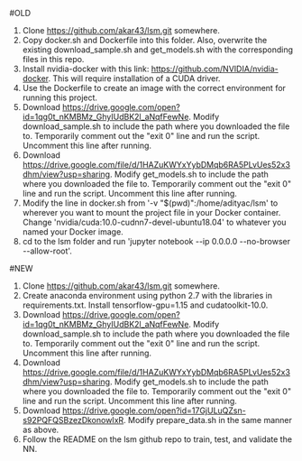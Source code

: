 #OLD
1. Clone https://github.com/akar43/lsm.git somewhere.
2. Copy docker.sh and Dockerfile into this folder. Also, overwrite the existing download_sample.sh and get_models.sh with the corresponding files in this repo.
3. Install nvidia-docker with this link: https://github.com/NVIDIA/nvidia-docker. This will require installation of a CUDA driver.
4. Use the Dockerfile to create an image with the correct environment for running this project.
5. Download https://drive.google.com/open?id=1qg0t_nKMBMz_GhyIUdBK2l_aNqfFewNe. Modify download_sample.sh to include the path where you downloaded the file to. Temporarily comment out the "exit 0" line and run the script. Uncomment this line after running.
6. Download https://drive.google.com/file/d/1HAZuKWYxYybDMqb6RA5PLvUes52x3dhm/view?usp=sharing. Modify get_models.sh to include the path where you downloaded the file to. Temporarily comment out the "exit 0" line and run the script. Uncomment this line after running.
7. Modify the line in docker.sh from '-v "$(pwd)":/home/adityac/lsm' to wherever you want to mount the project file in your Docker container. Change 'nvidia/cuda:10.0-cudnn7-devel-ubuntu18.04' to whatever you named your Docker image.
8. cd to the lsm folder and run 'jupyter notebook --ip 0.0.0.0 --no-browser --allow-root'.

#NEW
1. Clone https://github.com/akar43/lsm.git somewhere.
2. Create anaconda environment using python 2.7 with the libraries in requirements.txt. Install tensorflow-gpu=1.15 and cudatoolkit-10.0.
5. Download https://drive.google.com/open?id=1qg0t_nKMBMz_GhyIUdBK2l_aNqfFewNe. Modify download_sample.sh to include the path where you downloaded the file to. Temporarily comment out the "exit 0" line and run the script. Uncomment this line after running.
6. Download https://drive.google.com/file/d/1HAZuKWYxYybDMqb6RA5PLvUes52x3dhm/view?usp=sharing. Modify get_models.sh to include the path where you downloaded the file to. Temporarily comment out the "exit 0" line and run the script. Uncomment this line after running.
7. Download https://drive.google.com/open?id=17GjULuQZsn-s92PQFQSBzezDkonowIxR. Modify prepare_data.sh in the same manner as above.
8. Follow the README on the lsm github repo to train, test, and validate the NN.
